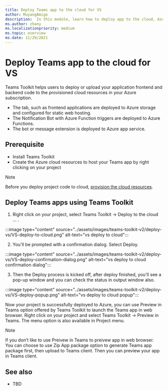 ```yaml
---
title: Deploy Teams app to the cloud for VS
author: MuyangAmigo
description:  In this module, learn how to deploy app to the cloud, Azure, or SharePoint and deploy Teams apps using Teams Toolkit in Visual Studio
ms.author: zhany
ms.localizationpriority: medium
ms.topic: overview
ms.date: 11/29/2021
---
```


# Deploy Teams app to the cloud for VS

Teams Toolkit helps users to deploy or upload your application frontend and backend code to the provisioned cloud resources in your Azure subscription.

* The tab, such as frontend applications are deployed to Azure storage and configured for static web hosting.
* The Notification Bot with Azure Function triggers are deployed to Azure Functions.
* The bot or message extension is deployed to Azure app service.

## Prerequisite

* Install Teams Toolkit
* Create the Azure cloud resources to host your Teams app by right clicking on your project

> [!NOTE]
> Before you deploy project code to cloud, [provision the cloud resources](provision.md).

## Deploy Teams apps using Teams Toolkit

1. Right click on your project, select Teams Toolkit -> Deploy to the cloud … .

:::image type="content" source="../assets/images/teams-toolkit-v2/deploy-vs/VS-deploy-to-cloud.png" alt-text="vs deploy to cloud":::

2. You'll be prompted with a confirmation dialog. Select Deploy.

:::image type="content" source="../assets/images/teams-toolkit-v2/deploy-vs/VS-deploy-confirmation-dialog.png" alt-text="vs deploy to cloud confirmation dialog":::

3. Then the Deploy process is kicked off, after deploy finished, you'll see a pop-up window and you can check the status in output window also.

:::image type="content" source="../assets/images/teams-toolkit-v2/deploy-vs/VS-deploy-popup.png" alt-text="vs deploy to cloud popup":::

Now your project is successfully deployed to Azure, you can use Preview in Teams option offered by Teams Toolkit to launch the Teams app in web browser. Right click on your project and select Teams Toolkit -> Preview in Teams. The menu option is also available in Project menu.

> [!NOTE]
> If you don’t like to use Preivew in Teams to preivew app in web browser. You can choose to use Zip App package option to generate Teams app package first, then upload to Teams client. Then you can preview your app in Teams client.

## See also

* TBD
